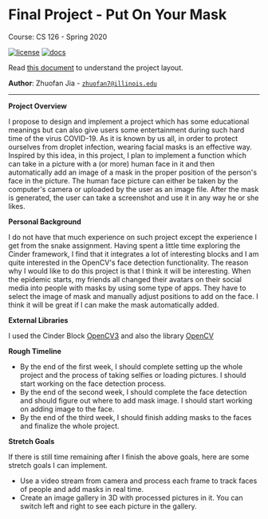 # Final Project - Put On Your Mask

Course: CS 126 - Spring 2020

[![license](https://img.shields.io/badge/license-MIT-green)](LICENSE)
[![docs](https://img.shields.io/badge/docs-yes-brightgreen)](docs/README.md)

Read [this document](https://cliutils.gitlab.io/modern-cmake/chapters/basics/structure.html) to understand the project
layout.

**Author**: Zhuofan Jia - [`zhuofan7@illinois.edu`](mailto:zhuofan7@illinois.edu)

---

**Project Overview**

I propose to design and implement a project which has some educational 
meanings but can also give users some entertainment 
during such hard time of the virus COVID-19. As it is known by us all, in
order to protect ourselves from droplet infection, wearing facial masks is an
effective way. Inspired by this idea, in this project, I plan to implement a 
function which can take in a picture with a (or more) human face in it and 
then automatically add an image of a mask in the proper position of the person's
face in the picture. The human face picture can either be taken by the 
computer's camera or uploaded by the user as an image file. After the mask is
generated, the user can take a screenshot and use it in any way he or she likes.

**Personal Background**

I do not have that much experience on such project except the experience I get from
the snake assignment.
Having spent a little time exploring the Cinder framework, I find that it integrates
a lot of interesting blocks and I am quite interested in the OpenCV's face
detection functionality. The reason why I would like to do this project is that
I think it will be interesting. When the epidemic starts, my friends all changed their avatars on their social
media into people with masks by using some type of apps. They have to select the image of 
mask and manually adjust positions to add on the face. I think it will be great
if I can make the mask automatically added.

**External Libraries**

I used the Cinder Block [OpenCV3](https://github.com/cinder/Cinder-OpenCV3)
and also the library [OpenCV](https://github.com/opencv/opencv)

**Rough Timeline**

* By the end of the first week, I should complete setting up the whole project and
the process of taking selfies or loading pictures. I should start working on 
the face detection process.
* By the end of the second week, I should complete the face detection and should
figure out where to add mask image. I should start working on adding image to 
the face.
* By the end of the third week, I should finish adding masks to the faces and 
finalize the whole project.

**Stretch Goals**

If there is still time remaining after I finish the above goals, here are some
stretch goals I can implement.
* Use a video stream from camera and process each frame to track faces of 
people and add masks in real time.
* Create an image gallery in 3D with processed pictures in it. You can switch
left and right to see each picture in the gallery.
 
